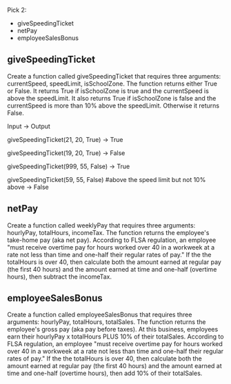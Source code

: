 Pick 2:
- giveSpeedingTicket
- netPay
- employeeSalesBonus


## giveSpeedingTicket
Create a function called giveSpeedingTicket that requires three arguments: currentSpeed, speedLimit, isSchoolZone.
The function returns either True or False. It returns True if isSchoolZone is true and the currentSpeed is above the speedLimit.
It also returns True if isSchoolZone is false and the currentSpeed is more than 10% above the speedLimit. Otherwise it returns False.

Input &rarr; Output

giveSpeedingTicket(21, 20, True) &rarr; True

giveSpeedingTicket(19, 20, True) &rarr; False

giveSpeedingTicket(999, 55, False) &rarr; True

giveSpeedingTicket(59, 55, False) #above the speed limit but not 10% above &rarr; False

## netPay
Create a function called weeklyPay that requires three arguments: hourlyPay, totalHours, incomeTax.
The function returns the employee's take-home pay (aka net pay). According to FLSA regulation, an employee "must receive overtime pay for hours worked over 40 in a workweek at a rate not less than time and one-half their regular rates of pay." If the the totalHours is over 40, then calculate both the amount earned at regular pay (the first 40 hours) and the amount earned at time and one-half (overtime hours), then subtract the incomeTax.

## employeeSalesBonus
Create a function called employeeSalesBonus that requires three arguments: hourlyPay, totalHours, totalSales.
The function returns the employee's gross pay (aka pay before taxes). At this business, employees earn their hourlyPay x totalHours PLUS 10% of their totalSales. According to FLSA regulation, an employee "must receive overtime pay for hours worked over 40 in a workweek at a rate not less than time and one-half their regular rates of pay." If the the totalHours is over 40, then calculate both the amount earned at regular pay (the first 40 hours) and the amount earned at time and one-half (overtime hours), then add 10% of their totalSales.
